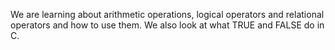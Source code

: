 We are learning about arithmetic operations, logical operators and relational operators and how to use them. We also look at what TRUE and FALSE do in C. 
